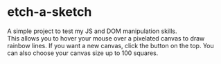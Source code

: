 # etch-a-sketch

A simple project to test my JS and DOM manipulation skills.<br>
This allows you to hover your mouse over a pixelated canvas to draw rainbow lines. If you want a new canvas, click the button on the top. You can also choose your canvas size up to 100 squares.
